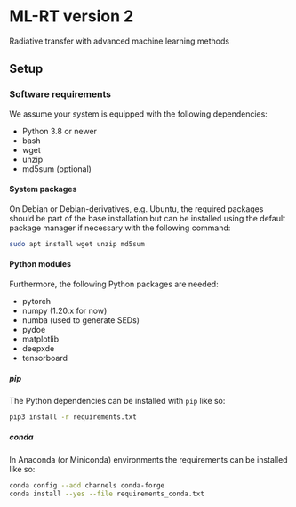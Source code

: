 # ML-RT version 2
Radiative transfer with advanced machine learning methods


## Setup

### Software requirements

We assume your system is equipped with the following dependencies:

* Python 3.8 or newer
* bash
* wget
* unzip
* md5sum (optional)

#### System packages
On Debian or Debian-derivatives, e.g. Ubuntu, the required packages should be part of the base installation 
but can be installed using the default package manager if necessary with the following command:
```bash
sudo apt install wget unzip md5sum
```
#### Python modules
Furthermore, the following Python packages are needed:

* pytorch
* numpy (1.20.x for now)
* numba (used to generate SEDs)
* pydoe
* matplotlib
* deepxde
* tensorboard


##### pip
The Python dependencies can be installed with `pip` like so:
```bash
pip3 install -r requirements.txt
```

##### conda
In Anaconda (or Miniconda) environments the requirements can be installed like so:
```bash
conda config --add channels conda-forge
conda install --yes --file requirements_conda.txt
```